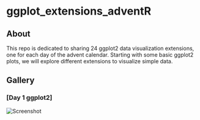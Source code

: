 # ggplot_extensions_adventR

## About
This repo is dedicated to sharing 24 ggplot2 data visualization extensions, one for each day of the advent calendar. Starting with some basic ggplot2 plots, we will explore different extensions to visualize simple data.

## Gallery

### **[Day 1 ggplot2]**
![Screenshot](code/Day1_scatterplot_Christmas.png)
